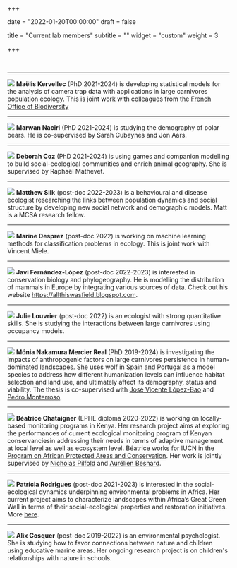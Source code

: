 +++

date = "2022-01-20T00:00:00"
draft = false

title = "Current lab members"
subtitle = ""
widget = "custom"
weight = 3

+++

<br>

<hr> 

![](/img/maelis.jpeg)
**Maëlis Kervellec** (PhD 2021-2024) is developing statistical models for the analysis of camera trap data with applications in large carnivores population ecology. This is joint work with colleagues from the [French Office of Biodiversity](https://ofb.gouv.fr/)

<hr> 

![](/img/marwan.jpg)
**Marwan Naciri** (PhD 2021-2024) is studying the demography of polar bears. He is co-supervised by Sarah Cubaynes and Jon Aars. 

<hr> 

![](/img/deborah.jpg)
**Deborah Coz** (PhD 2021-2024) is using games and companion modelling to build social-ecological communities and enrich animal geography. She is supervised by Raphaël Mathevet. 

<hr> 

![](/img/matt.jpg)
**Matthew Silk** (post-doc 2022-2023) is a behavioural and disease ecologist researching the links between population dynamics and social structure by developing new social network and demographic models. Matt is a MCSA research fellow. 

<hr> 

![](/img/marined.jpg)
**Marine Desprez** (post-doc 2022) is working on machine learning methods for classification problems in ecology. This is joint work with Vincent Miele. 

<hr> 

![](/img/javi.png)
**Javi Fernández-López** (post-doc 2022-2023) is interested in conservation biology and phylogeography. He is modelling the distribution of mammals in Europe by integrating various sources of data. Check out his website <https://allthiswasfield.blogspot.com>.

<hr> 

![](/img/juju2.png)
**Julie Louvrier** (post-doc 2022) is an ecologist with strong quantitative skills. She is studying the interactions between large carnivores using occupancy models.

<hr> 

![](/img/monia.jpg)
**Mónia Nakamura Mercier Real** (PhD 2019-2024) is investigating the impacts of anthropogenic factors on large carnivores persistence in human-dominated landscapes. She uses wolf in Spain and Portugal as a model species to address how different humanization levels can influence habitat selection and land use, and ultimately affect its demography, status and viability. The thesis is co-supervised with [José Vicente López-Bao](https://scholar.google.es/citations?user=mWcf6MsAAAAJ&hl=es) and [Pedro Monterroso](https://scholar.google.com/citations?user=2ulB-8QAAAAJ&hl=en).

<hr> 

![](/img/bea.jpg)
**Béatrice Chataigner** (EPHE diploma 2020-2022) is working on locally-based monitoring programs in Kenya. Her research project aims at exploring the performances of current ecological monitoring program of Kenyan conservanciesin addressing their needs in terms of adaptive management at local level as well as ecosystem level. Béatrice works for IUCN in the [Program on African Protected Areas and Conservation](https://papaco.org/). Her work is jointly supervised by [Nicholas Pilfold](https://institute.sandiegozoo.org/staff/nicholas-pilfold-phd) and [Aurélien Besnard](https://www.cefe.cnrs.fr/fr/actus/44-french/recherche/bc/bev/291-aurelien-besnard).

<hr> 

![](/img/patricia.jpg) **Patrícia Rodrigues** (post-doc 2021-2023) is interested in the social-ecological dynamics underpinning environmental problems in Africa. Her current project aims to characterize landscapes within Africa’s Great Green Wall in terms of their social-ecological properties and restoration initiatives. More [here]( https://rodriguespatri.wixsite.com/home). 

<hr> 

![](/img/alix.jpg)
**Alix Cosquer** (post-doc 2019-2022) is an environmental psychologist. She is studying how to favor connections between nature and children using educative marine areas. Her ongoing research project is on children's relationships with nature in schools.
